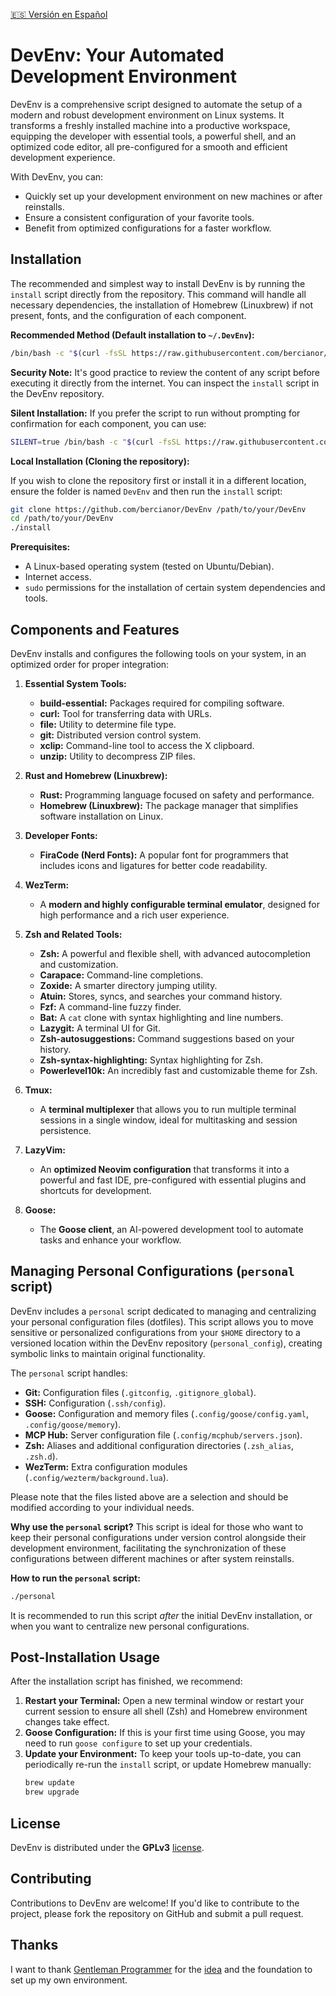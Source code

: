 [🇪🇸 Versión en Español](README-es.md)

# DevEnv: Your Automated Development Environment

DevEnv is a comprehensive script designed to automate the setup of a modern and robust development environment on Linux systems. It transforms a freshly installed machine into a productive workspace, equipping the developer with essential tools, a powerful shell, and an optimized code editor, all pre-configured for a smooth and efficient development experience.

With DevEnv, you can:
- Quickly set up your development environment on new machines or after reinstalls.
- Ensure a consistent configuration of your favorite tools.
- Benefit from optimized configurations for a faster workflow.

## Installation

The recommended and simplest way to install DevEnv is by running the `install` script directly from the repository. This command will handle all necessary dependencies, the installation of Homebrew (Linuxbrew) if not present, fonts, and the configuration of each component.

**Recommended Method (Default installation to `~/.DevEnv`):**

```bash
/bin/bash -c "$(curl -fsSL https://raw.githubusercontent.com/bercianor/DevEnv/refs/heads/main/install)"
```

**Security Note:** It's good practice to review the content of any script before executing it directly from the internet. You can inspect the `install` script in the DevEnv repository.

**Silent Installation:** If you prefer the script to run without prompting for confirmation for each component, you can use:

```bash
SILENT=true /bin/bash -c "$(curl -fsSL https://raw.githubusercontent.com/bercianor/DevEnv/refs/heads/main/install)"
```

**Local Installation (Cloning the repository):**

If you wish to clone the repository first or install it in a different location, ensure the folder is named `DevEnv` and then run the `install` script:

```bash
git clone https://github.com/bercianor/DevEnv /path/to/your/DevEnv
cd /path/to/your/DevEnv
./install
```

**Prerequisites:**
- A Linux-based operating system (tested on Ubuntu/Debian).
- Internet access.
- `sudo` permissions for the installation of certain system dependencies and tools.

## Components and Features

DevEnv installs and configures the following tools on your system, in an optimized order for proper integration:

1.  **Essential System Tools:**
    *   **build-essential:** Packages required for compiling software.
    *   **curl:** Tool for transferring data with URLs.
    *   **file:** Utility to determine file type.
    *   **git:** Distributed version control system.
    *   **xclip:** Command-line tool to access the X clipboard.
    *   **unzip:** Utility to decompress ZIP files.

2.  **Rust and Homebrew (Linuxbrew):**
    *   **Rust:** Programming language focused on safety and performance.
    *   **Homebrew (Linuxbrew):** The package manager that simplifies software installation on Linux.

3.  **Developer Fonts:**
    *   **FiraCode (Nerd Fonts):** A popular font for programmers that includes icons and ligatures for better code readability.

4.  **WezTerm:**
    *   A **modern and highly configurable terminal emulator**, designed for high performance and a rich user experience.

5.  **Zsh and Related Tools:**
    *   **Zsh:** A powerful and flexible shell, with advanced autocompletion and customization.
    *   **Carapace:** Command-line completions.
    *   **Zoxide:** A smarter directory jumping utility.
    *   **Atuin:** Stores, syncs, and searches your command history.
    *   **Fzf:** A command-line fuzzy finder.
    *   **Bat:** A `cat` clone with syntax highlighting and line numbers.
    *   **Lazygit:** A terminal UI for Git.
    *   **Zsh-autosuggestions:** Command suggestions based on your history.
    *   **Zsh-syntax-highlighting:** Syntax highlighting for Zsh.
    *   **Powerlevel10k:** An incredibly fast and customizable theme for Zsh.

6.  **Tmux:**
    *   A **terminal multiplexer** that allows you to run multiple terminal sessions in a single window, ideal for multitasking and session persistence.

7.  **LazyVim:**
    *   An **optimized Neovim configuration** that transforms it into a powerful and fast IDE, pre-configured with essential plugins and shortcuts for development.

8.  **Goose:**
    *   The **Goose client**, an AI-powered development tool to automate tasks and enhance your workflow.

## Managing Personal Configurations (`personal` script)

DevEnv includes a `personal` script dedicated to managing and centralizing your personal configuration files (dotfiles). This script allows you to move sensitive or personalized configurations from your `$HOME` directory to a versioned location within the DevEnv repository (`personal_config`), creating symbolic links to maintain original functionality.

The `personal` script handles:
- **Git:** Configuration files (`.gitconfig`, `.gitignore_global`).
- **SSH:** Configuration (`.ssh/config`).
- **Goose:** Configuration and memory files (`.config/goose/config.yaml`, `.config/goose/memory`).
- **MCP Hub:** Server configuration file (`.config/mcphub/servers.json`).
- **Zsh:** Aliases and additional configuration directories (`.zsh_alias`, `.zsh.d`).
- **WezTerm:** Extra configuration modules (`.config/wezterm/background.lua`).

Please note that the files listed above are a selection and should be modified according to your individual needs.

**Why use the `personal` script?**
This script is ideal for those who want to keep their personal configurations under version control alongside their development environment, facilitating the synchronization of these configurations between different machines or after system reinstalls.

**How to run the `personal` script:**

```bash
./personal
```

It is recommended to run this script *after* the initial DevEnv installation, or when you want to centralize new personal configurations.

## Post-Installation Usage

After the installation script has finished, we recommend:

1.  **Restart your Terminal:** Open a new terminal window or restart your current session to ensure all shell (Zsh) and Homebrew environment changes take effect.
2.  **Goose Configuration:** If this is your first time using Goose, you may need to run `goose configure` to set up your credentials.
3.  **Update your Environment:** To keep your tools up-to-date, you can periodically re-run the `install` script, or update Homebrew manually:
    ```bash
    brew update
    brew upgrade
    ```

## License

DevEnv is distributed under the **GPLv3** [license](LICENSE).

## Contributing

Contributions to DevEnv are welcome! If you'd like to contribute to the project, please fork the repository on GitHub and submit a pull request.

## Thanks

I want to thank [Gentleman Programmer](https://github.com/Gentleman-Programming) for the [idea](https://github.com/Gentleman-Programming/Gentleman.Dots) and the foundation to set up my own environment.
